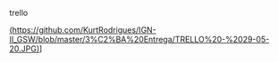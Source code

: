 trello

[(https://github.com/KurtRodrigues/IGN-II_GSW/blob/master/3%C2%BA%20Entrega/TRELLO%20-%2029-05-20.JPG)](https://github.com/KurtRodrigues/IGN-II_GSW/blob/master/3%C2%BA%20Entrega/TRELLO%20-%2029-05-20.JPG)]
